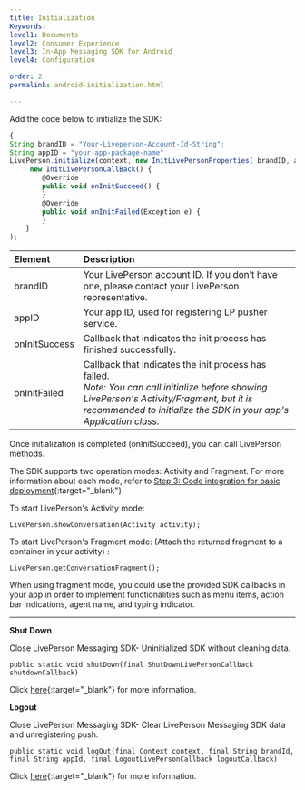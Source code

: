 ```yaml
---
title: Initialization
Keywords:
level1: Documents
level2: Consumer Experience
level3: In-App Messaging SDK for Android
level4: Configuration

order: 2
permalink: android-initialization.html

---
```


Add the code below to initialize the SDK:

```javascript
{
String brandID = "Your-Liveperson-Account-Id-String";
String appID = "your-app-package-name"
LivePerson.initialize(context, new InitLivePersonProperties( brandID, appID,
     new InitLivePersonCallBack() {
        @Override
        public void onInitSucceed() {
        }
        @Override
        public void onInitFailed(Exception e) {
        }
    }
);
```

| Element | Description |
| :--- | :--- |
| brandID | Your LivePerson account ID. If you don’t have one, please contact your LivePerson representative. |
| appID | Your app ID, used for registering LP pusher service. |
| onInitSuccess | Callback that indicates the init process has finished successfully. |
| onInitFailed | Callback that indicates the init process has failed. <br> *Note: You can call initialize before showing LivePerson's Activity/Fragment, but it is recommended to initialize the SDK in your app's Application class.* |

Once initialization is completed (onInitSucceed), you can call LivePerson methods.

The SDK supports two operation modes: Activity and Fragment. For more information about each mode, refer to [Step 3: Code integration for basic deployment](android-quickstart.html#step-3-code-integration-for-basic-deployment){:target="_blank"}.

To start LivePerson's Activity mode:

`LivePerson.showConversation(Activity activity);`

To start LivePerson's Fragment mode: (Attach the returned fragment to a container in your activity) :

`LivePerson.getConversationFragment();`

When using fragment mode, you could use the provided SDK callbacks in your app in order to implement functionalities such as menu items, action bar indications, agent name, and typing indicator.


***

**Shut Down**

Close LivePerson Messaging SDK- Uninitialized SDK without cleaning data.

`public static void shutDown(final ShutDownLivePersonCallback shutdownCallback)`

Click [here](android-shutdown.html){:target="_blank"} for more information.

**Logout**

Close LivePerson Messaging SDK- Clear LivePerson Messaging SDK data and unregistering push.

`public static void logOut(final Context context, final String brandId, final String appId, final LogoutLivePersonCallback logoutCallback)`

Click [here](android-logout.html){:target="_blank"} for more information.
